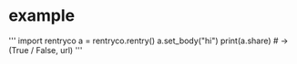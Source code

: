 # example

'''
import rentryco
a = rentryco.rentry()
a.set_body("hi")
print(a.share) # -> (True / False, url)
'''

